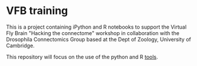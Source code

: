 # VFB training
This is a project containing iPython and R notebooks to support the Virtual Fly Brain "Hacking the connectome" workshop 
in collaboration with the Drosophila Connectomics Group based at the Dept of Zoology, University of Cambridge.

This repository will focus on the use of the python and R [tools](https://github.com/VirtualFlyBrain/training/blob/main/presentations/tools_landscape.md).
